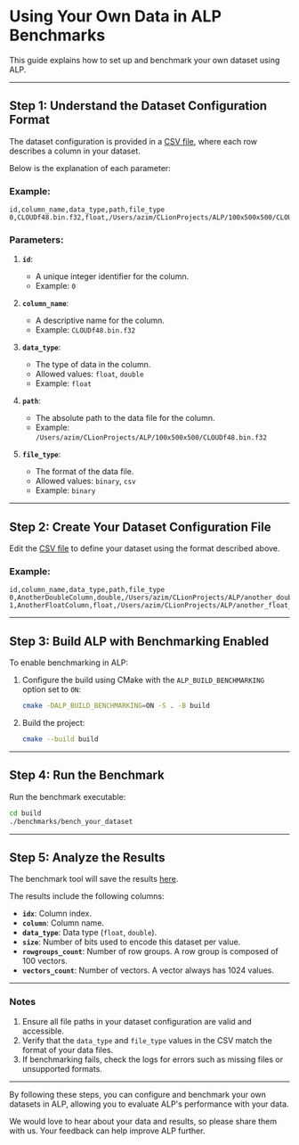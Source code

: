 # Using Your Own Data in ALP Benchmarks

This guide explains how to set up and benchmark your own dataset using ALP.

---

## Step 1: Understand the Dataset Configuration Format

The dataset configuration is provided in a [CSV file](benchmarks/your_own_dataset.csv), where each row describes a column in your dataset.

Below is the explanation of each parameter:

### Example:
```csv
id,column_name,data_type,path,file_type
0,CLOUDf48.bin.f32,float,/Users/azim/CLionProjects/ALP/100x500x500/CLOUDf48.bin.f32,binary
```

### Parameters:
1. **`id`**:
   - A unique integer identifier for the column.
   - Example: `0`

2. **`column_name`**:
   - A descriptive name for the column.
   - Example: `CLOUDf48.bin.f32`

3. **`data_type`**:
   - The type of data in the column.
   - Allowed values: `float`, `double`
   - Example: `float`

4. **`path`**:
   - The absolute path to the data file for the column.
   - Example: `/Users/azim/CLionProjects/ALP/100x500x500/CLOUDf48.bin.f32`

5. **`file_type`**:
   - The format of the data file.
   - Allowed values: `binary`, `csv`
   - Example: `binary`

---

## Step 2: Create Your Dataset Configuration File

Edit the [CSV file](benchmarks/your_own_dataset.csv) to define your dataset using the format described above.

### Example:
```csv
id,column_name,data_type,path,file_type
0,AnotherDoubleColumn,double,/Users/azim/CLionProjects/ALP/another_double_column.csv,csv
1,AnotherFloatColumn,float,/Users/azim/CLionProjects/ALP/another_float_column.csv,binary
```

---

## Step 3: Build ALP with Benchmarking Enabled

To enable benchmarking in ALP:

1. Configure the build using CMake with the `ALP_BUILD_BENCHMARKING` option set to `ON`:
   ```bash
   cmake -DALP_BUILD_BENCHMARKING=ON -S . -B build
   ```

2. Build the project:
   ```bash
   cmake --build build
   ```

---

## Step 4: Run the Benchmark

Run the benchmark executable:

```bash
cd build
./benchmarks/bench_your_dataset
```

---

## Step 5: Analyze the Results

The benchmark tool will save the results [here](benchmarks/your_own_dataset_result.csv).

The results include the following columns:
- **`idx`**: Column index.
- **`column`**: Column name.
- **`data_type`**: Data type (`float`, `double`).
- **`size`**: Number of bits used to encode this dataset per value.
- **`rowgroups_count`**: Number of row groups. A row group is composed of 100 vectors.
- **`vectors_count`**: Number of vectors. A vector always has 1024 values.

---

### Notes

1. Ensure all file paths in your dataset configuration are valid and accessible.
2. Verify that the `data_type` and `file_type` values in the CSV match the format of your data files.
3. If benchmarking fails, check the logs for errors such as missing files or unsupported formats.

---

By following these steps, you can configure and benchmark your own datasets in ALP, allowing you to evaluate ALP's performance with your data.

We would love to hear about your data and results, so please share them with us. Your feedback can help improve ALP further.

